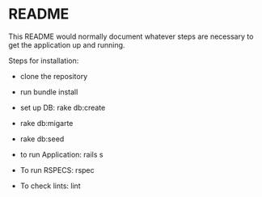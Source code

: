 # README

This README would normally document whatever steps are necessary to get the
application up and running.

Steps for installation:

* clone the repository

* run bundle install

* set up DB: rake db:create

* rake db:migarte

* rake db:seed

* to run Application: rails s

* To run RSPECS: rspec

* To check lints: lint
